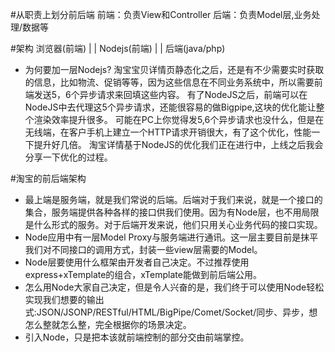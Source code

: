 #从职责上划分前后端
前端：负责View和Controller
后端：负责Model层,业务处理/数据等

#架构
浏览器(前端)
  |
  |
Nodejs(前端)
  |
  |
后端(java/php)
* 为何要加一层Nodejs?
淘宝宝贝详情页静态化之后，还是有不少需要实时获取的信息，比如物流、促销等等，因为这些信息在不同业务系统中，所以需要前端发送5，6个异步请求来回填这些内容。
有了NodeJS之后，前端可以在NodeJS中去代理这5个异步请求，还能很容易的做Bigpipe,这块的优化能让整个渲染效率提升很多。
可能在PC上你觉得发5,6个异步请求也没什么，但是在无线端，在客户手机上建立一个HTTP请求开销很大，有了这个优化，性能一下提升好几倍。
淘宝详情基于NodeJS的优化我们正在进行中，上线之后我会分享一下优化的过程。

#淘宝的前后端架构

* 最上端是服务端，就是我们常说的后端。后端对于我们来说，就是一个接口的集合，服务端提供各种各样的接口供我们使用。因为有Node层，也不用局限是什么形式的服务。对于后端开发来说，他们只用关心业务代码的接口实现。
* Node应用中有一层Model Proxy与服务端进行通讯。这一层主要目前是抹平我们对不同接口的调用方式，封装一些view层需要的Model。
* Node层要使用什么框架由开发者自己决定。不过推荐使用express+xTemplate的组合，xTemplate能做到前后端公用。
* 怎么用Node大家自己决定，但是令人兴奋的是，我们终于可以使用Node轻松实现我们想要的输出式:JSON/JSONP/RESTful/HTML/BigPipe/Comet/Socket/同步、异步，想怎么整就怎么整，完全根据你的场景决定。
* 引入Node，只是把本该就前端控制的部分交由前端掌控。
